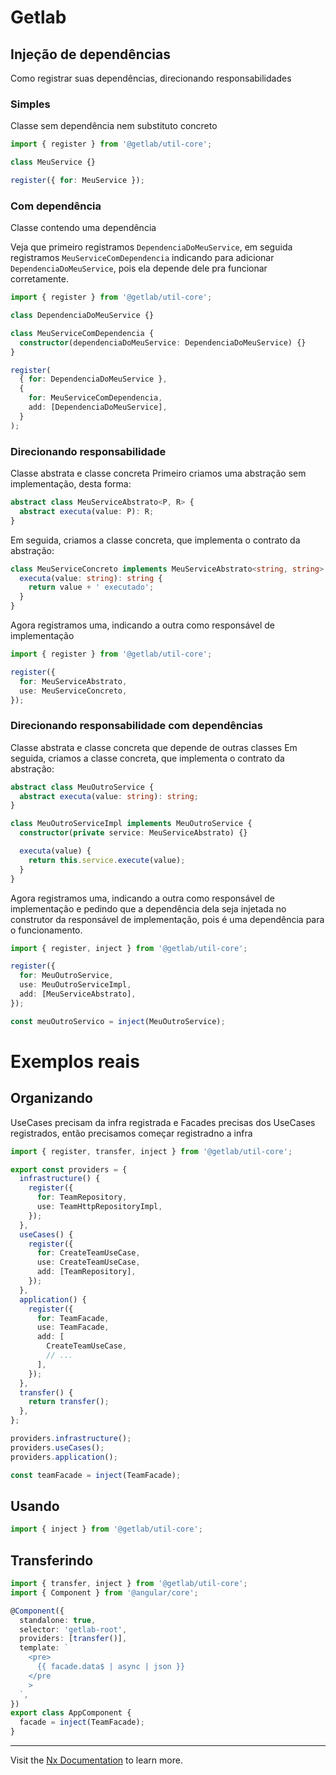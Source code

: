 # Getlab

## Injeção de dependências

Como registrar suas dependências, direcionando responsabilidades

### Simples

Classe sem dependência nem substituto concreto

```ts
import { register } from '@getlab/util-core';

class MeuService {}

register({ for: MeuService });
```

### Com dependência

Classe contendo uma dependência

Veja que primeiro registramos `DependenciaDoMeuService`, em seguida registramos `MeuServiceComDependencia` indicando para adicionar `DependenciaDoMeuService`, pois ela depende dele pra funcionar corretamente.

```ts
import { register } from '@getlab/util-core';

class DependenciaDoMeuService {}

class MeuServiceComDependencia {
  constructor(dependenciaDoMeuService: DependenciaDoMeuService) {}
}

register(
  { for: DependenciaDoMeuService },
  {
    for: MeuServiceComDependencia,
    add: [DependenciaDoMeuService],
  }
);
```

### Direcionando responsabilidade

Classe abstrata e classe concreta
Primeiro criamos uma abstração sem implementação, desta forma:

```ts
abstract class MeuServiceAbstrato<P, R> {
  abstract executa(value: P): R;
}
```

Em seguida, criamos a classe concreta, que implementa o contrato da abstração:

```ts
class MeuServiceConcreto implements MeuServiceAbstrato<string, string> {
  executa(value: string): string {
    return value + ' executado';
  }
}
```

Agora registramos uma, indicando a outra como responsável de implementação

```ts
import { register } from '@getlab/util-core';

register({
  for: MeuServiceAbstrato,
  use: MeuServiceConcreto,
});
```

### Direcionando responsabilidade com dependências

Classe abstrata e classe concreta que depende de outras classes
Em seguida, criamos a classe concreta, que implementa o contrato da abstração:

```ts
abstract class MeuOutroService {
  abstract executa(value: string): string;
}

class MeuOutroServiceImpl implements MeuOutroService {
  constructor(private service: MeuServiceAbstrato) {}

  executa(value) {
    return this.service.execute(value);
  }
}
```

Agora registramos uma, indicando a outra como responsável de implementação e pedindo que a dependência dela seja injetada no construtor da responsável de implementação, pois é uma dependência para o funcionamento.

```ts
import { register, inject } from '@getlab/util-core';

register({
  for: MeuOutroService,
  use: MeuOutroServiceImpl,
  add: [MeuServiceAbstrato],
});

const meuOutroServico = inject(MeuOutroService);
```

# Exemplos reais

## Organizando

UseCases precisam da infra registrada e Facades precisas dos UseCases registrados, então precisamos começar registradno a infra

```ts
import { register, transfer, inject } from '@getlab/util-core';

export const providers = {
  infrastructure() {
    register({
      for: TeamRepository,
      use: TeamHttpRepositoryImpl,
    });
  },
  useCases() {
    register({
      for: CreateTeamUseCase,
      use: CreateTeamUseCase,
      add: [TeamRepository],
    });
  },
  application() {
    register({
      for: TeamFacade,
      use: TeamFacade,
      add: [
        CreateTeamUseCase,
        // ...
      ],
    });
  },
  transfer() {
    return transfer();
  },
};

providers.infrastructure();
providers.useCases();
providers.application();

const teamFacade = inject(TeamFacade);
```

## Usando

```ts
import { inject } from '@getlab/util-core';
```

## Transferindo

```ts
import { transfer, inject } from '@getlab/util-core';
import { Component } from '@angular/core';

@Component({
  standalone: true,
  selector: 'getlab-root',
  providers: [transfer()],
  template: `
    <pre>
      {{ facade.data$ | async | json }}
    </pre
    >
  `,
})
export class AppComponent {
  facade = inject(TeamFacade);
}
```

---

Visit the [Nx Documentation](https://nx.dev) to learn more.
